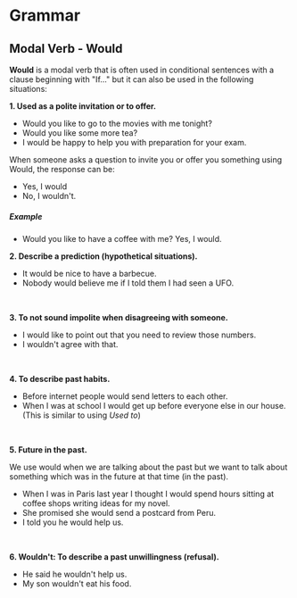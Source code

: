 # Grammar

## Modal Verb - Would

**Would** is a modal verb that is often used in conditional sentences with a clause beginning with "If..." but it can also be used in the following situations:

**1. Used as a polite invitation or to offer.**

   * Would you like to go to the movies with me tonight?
   * Would you like some more tea?
   * I would be happy to help you with preparation for your exam.

When someone asks a question to invite you or offer you something using Would, the response can be: 
* Yes, I would 
* No, I wouldn't.

##### Example

* Would you like to have a coffee with me? Yes, I would.

**2. Describe a prediction (hypothetical situations).**

   * It would be nice to have a barbecue.
   * Nobody would believe me if I told them I had seen a UFO.
<br/>

**3. To not sound impolite when disagreeing with someone.**

   * I would like to point out that you need to review those numbers.
   * I wouldn't agree with that.
<br/>

**4. To describe past habits.**

   * Before internet people would send letters to each other.
   * When I was at school I would get up before everyone else in our house.
(This is similar to using *Used to*)
<br/>

**5. Future in the past.**

We use would when we are talking about the past but we want to talk about something which was in the future at that time (in the past).

  * When I was in Paris last year I thought I would spend hours sitting at coffee shops writing ideas for my novel.
  * She promised she would send a postcard from Peru.
  * I told you he would help us.
<br/>

**6. Wouldn't: To describe a past unwillingness (refusal).**

  * He said he wouldn't help us.
  * My son wouldn't eat his food.